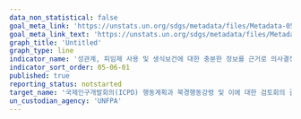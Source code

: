 ```yaml
---
data_non_statistical: false
goal_meta_link: 'https://unstats.un.org/sdgs/metadata/files/Metadata-05-06-01.pdf'
goal_meta_link_text: 'https://unstats.un.org/sdgs/metadata/files/Metadata-05-06-01.pdf'
graph_title: 'Untitled'
graph_type: line
indicator_name: '성관계, 피임제 사용 및 생식보건에 대한 충분한 정보를 근거로 의사결정을 스스로 하는 15-49세의 여성비율'
indicator_sort_order: 05-06-01
published: true
reporting_status: notstarted
target_name: '국제인구개발회의(ICPD) 행동계획과 북경행동강령 및 이에 대한 검토회의 결과문서에 따라 모든 이가 성, 생식보건, 재생산권에 대한 보편적인 접근을 보장'
un_custodian_agency: 'UNFPA'
---
```

